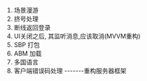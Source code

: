 1. 场景漫游
2. 挤号处理
3. 断线返回登录
4. UI关闭之后, 其监听消息,应该取消(MVVM重构)
4. SBP 打包
5. ABM 加载
6. 多国语言
7. 客户端错误码处理
-------重构服务器框架
